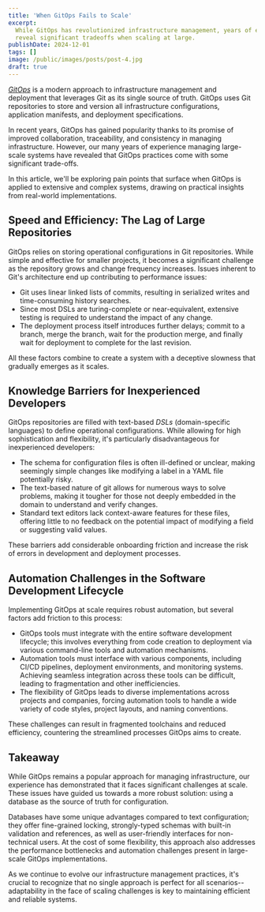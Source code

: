 ```yaml
---
title: 'When GitOps Fails to Scale'
excerpt:
  While GitOps has revolutionized infrastructure management, years of experience
  reveal significant tradeoffs when scaling at large.
publishDate: 2024-12-01
tags: []
image: /public/images/posts/post-4.jpg
draft: true
---
```


[_GitOps_](https://about.gitlab.com/topics/gitops/) is a modern approach to
infrastructure management and deployment that leverages Git as its single source
of truth. GitOps uses Git repositories to store and version all infrastructure
configurations, application manifests, and deployment specifications.

In recent years, GitOps has gained popularity thanks to its promise of improved
collaboration, traceability, and consistency in managing infrastructure.
However, our many years of experience managing large-scale systems have revealed
that GitOps practices come with some significant trade-offs.

In this article, we'll be exploring pain points that surface when GitOps is
applied to extensive and complex systems, drawing on practical insights from
real-world implementations.

## Speed and Efficiency: The Lag of Large Repositories

GitOps relies on storing operational configurations in Git repositories. While
simple and effective for smaller projects, it becomes a significant challenge as
the repository grows and change frequency increases. Issues inherent to Git's
architecture end up contributing to performance issues:

- Git uses linear linked lists of commits, resulting in serialized writes and
  time-consuming history searches.
- Since most DSLs are turing-complete or near-equivalent, extensive testing is
  required to understand the impact of any change.
- The deployment process itself introduces further delays; commit to a branch,
  merge the branch, wait for the production merge, and finally wait for
  deployment to complete for the last revision.

All these factors combine to create a system with a deceptive slowness that
gradually emerges as it scales.

## Knowledge Barriers for Inexperienced Developers

GitOps repositories are filled with text-based _DSLs_ (domain-specific
languages) to define operational configurations. While allowing for high
sophistication and flexibility, it's particularly disadvantageous for
inexperienced developers:

- The schema for configuration files is often ill-defined or unclear, making
  seemingly simple changes like modifying a label in a YAML file potentially
  risky.
- The text-based nature of git allows for numerous ways to solve problems,
  making it tougher for those not deeply embedded in the domain to understand
  and verify changes.
- Standard text editors lack context-aware features for these files, offering
  little to no feedback on the potential impact of modifying a field or
  suggesting valid values.

These barriers add considerable onboarding friction and increase the risk of
errors in development and deployment processes.

## Automation Challenges in the Software Development Lifecycle

Implementing GitOps at scale requires robust automation, but several factors add
friction to this process:

- GitOps tools must integrate with the entire software development lifecycle;
  this involves everything from code creation to deployment via various
  command-line tools and automation mechanisms.
- Automation tools must interface with various components, including CI/CD
  pipelines, deployment environments, and monitoring systems. Achieving seamless
  integration across these tools can be difficult, leading to fragmentation and
  other inefficiencies.
- The flexibility of GitOps leads to diverse implementations across projects and
  companies, forcing automation tools to handle a wide variety of code styles,
  project layouts, and naming conventions.

These challenges can result in fragmented toolchains and reduced efficiency,
countering the streamlined processes GitOps aims to create.

## Takeaway

While GitOps remains a popular approach for managing infrastructure, our
experience has demonstrated that it faces significant challenges at scale. These
issues have guided us towards a more robust solution: using a database as the
source of truth for configuration.

Databases have some unique advantages compared to text configuration; they offer
fine-grained locking, strongly-typed schemas with built-in validation and
references, as well as user-friendly interfaces for non-technical users. At the
cost of some flexibility, this approach also addresses the performance
bottlenecks and automation challenges present in large-scale GitOps
implementations.

As we continue to evolve our infrastructure management practices, it's crucial
to recognize that no single approach is perfect for all scenarios-- adaptability
in the face of scaling challenges is key to maintaining efficient and reliable
systems.
